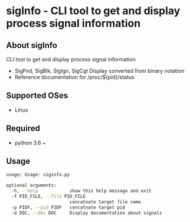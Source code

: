 # sigInfo - CLI tool to get and display process signal information

## About sigInfo

CLI tool to get and display process signal information

* SigPnd, SigBlk, SigIgn, SigCgt Display converted from binary notation
* Reference documentation for /proc/${pid}/status

## Supported OSes
- Linux

## Required
- python 3.6 ~

## Usage

``` bash
usage: Usage: siginfo.py

optional arguments:
  -h, --help            show this help message and exit
  -f PID_FILE, --file PID_FILE
                        concatnate target file name
  -p PIDF, --pid PIDF   concatnate target pid
  -d DOC, --doc DOC     Display documentation about signals
```
